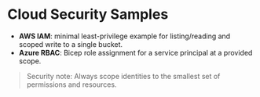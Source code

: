 # Cloud Security Samples

- **AWS IAM**: minimal least-privilege example for listing/reading and scoped write to a single bucket.
- **Azure RBAC**: Bicep role assignment for a service principal at a provided scope.

> Security note: Always scope identities to the smallest set of permissions and resources.
